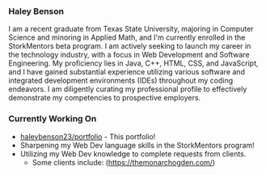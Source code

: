 ### Haley Benson

I am a recent graduate from Texas State University, majoring in Computer Science and minoring in Applied Math, and I'm currently enrolled in the StorkMentors beta program. I am actively seeking to launch my career in the technology industry, with a focus in Web Development and Software Engineering. My proficiency lies in Java, C++, HTML, CSS, and JavaScript, and I have gained substantial experience utilizing various software and integrated development environments (IDEs) throughout my coding endeavors. I am diligently curating my professional profile to effectively demonstrate my competencies to prospective employers.

### Currently Working On

- [haleybenson23/portfolio](https://github.com/haleybenson23/portfolio) - This portfolio!
- Sharpening my Web Dev language skills in the StorkMentors program!
- Utilizing my Web Dev knowledge to complete requests from clients.
    - Some clients include: (https://themonarchogden.com/)